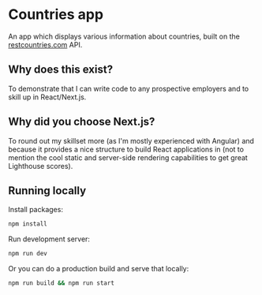 # Countries app

An app which displays various information about countries, built on the [restcountries.com](https://restcountries.com/) API.

## Why does this exist?

To demonstrate that I can write code to any prospective employers and to skill up in React/Next.js.

## Why did you choose Next.js?

To round out my skillset more (as I'm mostly experienced with Angular) and because it provides a nice structure to build React applications in (not to mention the cool static and server-side rendering capabilities to get great Lighthouse scores).

## Running locally

Install packages:

```sh
npm install
```

Run development server:

```sh
npm run dev
```

Or you can do a production build and serve that locally:

```sh
npm run build && npm run start
```
